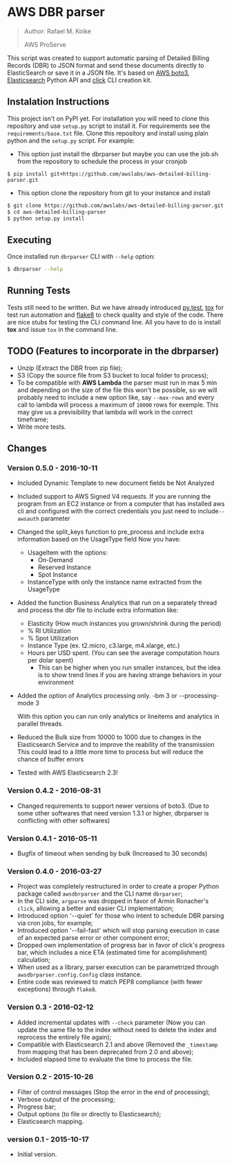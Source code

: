 
# AWS DBR parser #

> Author: Rafael M. Koike
>
> AWS ProServe

This script was created to support automatic parsing of Detailed Billing Records
(DBR) to JSON format and send these documents directly to ElasticSearch or save
it in a JSON file. It's based on [AWS boto3](https://aws.amazon.com/pt/sdk-for-python/),
[Elasticsearch](https://www.elastic.co/guide/en/elasticsearch/client/python-api/current/)
Python API and [click](http://click.pocoo.org/) CLI creation kit.


## Instalation Instructions

This project isn't on PyPI yet. For installation you will need to clone this
repository and use `setup.py` script to install it. For requirements see
the `requirements/base.txt` file. Clone this repository and install
using plain python and the `setup.py` script. For example:


* This option just install the dbrparser but maybe you can use the job.sh
from the repository to schedule the process in your cronjob

```
$ pip install git+https://github.com/awslabs/aws-detailed-billing-parser.git
```

* This option clone the repository from git to your instance and install

```bash
$ git clone https://github.com/awslabs/aws-detailed-billing-parser.git
$ cd aws-detailed-billing-parser
$ python setup.py install
```

## Executing

Once installed run `dbrparser` CLI with `--help` option:

```bash
$ dbrparser --help
```

## Running Tests

Tests still need to be written. But we have already introduced
[py.test](http://pytest.org/), [tox](https://testrun.org/tox/latest/) for test
run automation and [flake8](https://gitlab.com/pycqa/flake8) to check quality
and style of the code. There are nice stubs for testing the CLI command line.
All you have to do is install **tox** and issue `tox` in the command line.


## TODO (Features to incorporate in the dbrparser)

* Unzip (Extract the DBR from zip file);
* S3 (Copy the source file from S3 bucket to local folder to process);
* To be compatible with **AWS Lambda** the parser must run in max 5 min and
depending on the size of the file this won't be possible, so we will probably
need to include a new option like, say `--max-rows` and every call to lambda
will process a maximum of `10000` rows for exemple. This may give us a
previsibility that lambda will work in the correct timeframe;
* Write more tests.


## Changes

### Version 0.5.0 - 2016-10-11

* Included Dynamic Template to new document fields be Not Analyzed
* Included support to AWS Signed V4 requests.
If you are running the program from an EC2 instance or from a computer 
that has installed aws cli and configured with the correct credentials
 you just need to include`--awsauth` parameter
* Changed the split_keys function to pre_process and include extra information
based on the UsageType field
Now you have:
    * UsageItem with the options: 
        - On-Demand
        - Reserved Instance
        - Spot Instance
    * InstanceType with only the instance name extracted from the UsageType

* Added the function Business Analytics that run on a separately thread and
process the dbr file to include extra information like:
    * Elasticity (How much instances you grown/shrink during the period)
    * % RI Utilization
    * % Spot Utilization
    * Instance Type (ex. t2.micro, c3.large, m4.xlarge, etc.)
    * Hours per USD spent. (You can see the average computation hours per dolar spent)
        - This can be higher when you run smaller instances, but the idea is to show trend lines
        if you are having strange behaviors in your environment
    
* Added the option of Analytics processing only. -bm 3 or --processing-mode 3

    With this option you can run only analytics or lineitems and analytics in parallel threads.

* Reduced the Bulk size from 10000 to 1000 due to changes in the Elasticsearch Service and to improve the reability of the transmission
This could lead to a little more time to process but will reduce the chance of buffer errors

* Tested with AWS Elasticsearch 2.3!


### Version 0.4.2 - 2016-08-31

* Changed requirements to support newer versions of boto3. 
(Due to some other softwares that need version 1.3.1 or higher, dbrparser is conflicting with other softwares)

### Version 0.4.1 - 2016-05-11

* Bugfix of timeout when sending by bulk (Increased to 30 seconds)

### Version 0.4.0 - 2016-03-27

* Project was completely restructured in order to create a proper Python
package called `awsdbrparser` and the CLI name `dbrparser`;
* In the CLI side, `argparse` was dropped in favor of Armin Ronacher's `click`,
allowing a better and easier CLI implementation;
* Introduced option '--quiet' for those who intent to schedule DBR parsing via
cron jobs, for example;
* Introduced option '--fail-fast' which will stop parsing execution in case of
an expected parse error or other component error;
* Dropped own implementation of progress bar in favor of click's progress bar,
which includes a nice ETA (estimated time for acomplishment) calculation;
* When used as a library, parser execution can be parametrized through
`awsdbrparser.config.Config` class instance.
* Entire code was reviewed to match PEP8 compliance (with fewer exceptions)
through `flake8`.

### Version 0.3 - 2016-02-12

* Added incremental updates with `--check` parameter (Now you can update the
same file to the index without need to delete the index and reprocess the
entirely file again);
* Compatible with Elasticsearch 2.1 and above (Removed the `_timestamp` from
mapping that has been deprecated from 2.0 and above);
* Included elapsed time to evaluate the time to process the file.

### Version 0.2 - 2015-10-26

* Filter of control messages (Stop the error in the end of processing);
* Verbose output of the processing;
* Progress bar;
* Output options (to file or directly to Elasticsearch);
* Elasticsearch mapping.

### version 0.1 - 2015-10-17

* Initial version.
